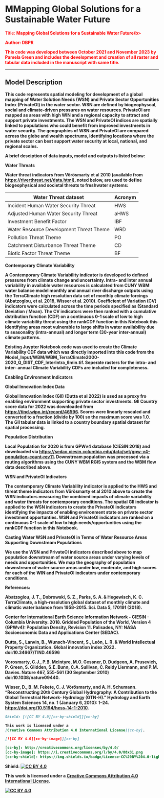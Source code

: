# MMapping Global Solutions for a Sustainable Water Future 

<font color=red>Title: <b>Mapping Global Solutions for a Sustainable Water Future/b>
  
  Author: DBPR 

This code was developed between October 2021 and November 2023 by Pamela Green and includes the development and creation of all raster and tabular data included in the manuscript with same title.  </font>
***

## Model Description

This code represents spatial modeling for development of a global mapping of Water Solution Needs (WSN) and Private Sector Opportunities Index (PrivateOI) in the water sector. WSN are defined by biogeophyscal, social and climate-driven pressures on water resources. PrivateOI are mapped as areas with high WIN and a regional capacity to attract and support private investments. The WSN and PrivateOI indices are spatially linked to populations who could benefit from improved investments in water security. The geographies of WSN and PrivateOI are compared across the globe and wealth spectrums, identifying locations where the private sector can best support water security at local, national, and regional scales.

A brief desciption of data inputs, model and outputs is listed below:

<b>Water Threats</b>

Water threat indicators from Vörösmarty et al 2010 (available from https://riverthreat.net/data.html), noted below, are used to define biogeophysical and societal threats to freshwater systems:

| Water Threat dataset | Acronym
| --- | --- |
| Incident Human Water Security Threat | HWS
| Adjusted Human Water Security Threat | aHWS
| Investment Benefit Factor | IBF
| Water Resource Development Threat Theme | WRD
| Pollution Threat Theme | PO
| Catchment Disturbance Threat Theme | CD
| Biotic Factor Threat Theme | BF


<b>Contemporary Climate Variability</b>

A Contemporary Climate Variability indicator is developed to defined pressures from climate change and uncertainty. Intra- and inter annual variability in available water resources is calculated from CUNY WBM water balance model monthly and annual river discharge outputs using the TerraClimate high resolution data set of monthly climate forcings (Abatzoglou, et al. 2018, Wisser et al. 2010). Coefficient of Variation (CV) indicators were calculated across the time periods specified as (Standard Deviation / Mean). The CV indicators were then ranked with a cumulative dstribution function (CDF) on a continuous 0-1 scale of low to high climate variability threat using the rankCDF function in this Notebook this identifying areas most vulnerable to large shifts in water availability due to seasonality (intra-annual) and longer term (30-year inter-annual) climate patterns. 
 
Existing Juypter Notebook code was used to create the Climate Variability CDF data which was  directly imported into this code from the Model_Input/WBM/WBM_TerraClimate2000-2020_Q_DIST_CDF_InterIntra_6min.tif. Seperate rasters for the intra- and inter- annual Climate Variability CDFs are included for completeness. 

<b>Enabling Environment Indicators</b>

<b>Global Innovation Index Data</b>

Global Innovation Index (GII) (Dutta et al 2022) is used as a proxy fro enabling environment supporting private sector investments. GII Country score data for 2022 was downloaded from https://tind.wipo.int/record/46596. Scores were linearly rescaled and converted to a fraction (divide by 100) so the maximum score was 1.0.  The GII tabular data is linked to a country boundary spatial dataset for spatial processing.

<b>Population Distribution</b>

Local Population for 2020 is from GPWv4 database (CIESIN 2018) and downloaded via https://sedac.ciesin.columbia.edu/data/set/gpw-v4-population-count-rev11. Downstream population was processed via a routing algorithms using the CUNY WBM RGIS system and the WBM flow data described above.

<b>WSN and PrivateOI Indicators</b>

The contemporary Climate Variability indicator is applied to the HWS and threat theme indicators from Vörösmarty et al 2010 above to create the WSN indicators measuring the combined impacts of climate variability and water threats for contemporary conditions. The spatial GII indicator is applied to the WSN indicators to create the PrivateOI indicators identifying the impacts of enabling environment state on private sector investment opportunties. WSN and PrivateOI indicators are ranked on a continuous 0-1 scale of low to high needs/opportunities using the rankCDF function in this Notebook.

<b>Casting Water WSN and PrivateOI in Terms of Water Resource Areas Supporting Downstream Populations</b>

We use the WSN and PrivateOI indicators described above to map population downstream of water source areas under varying levels of needs and opportunities. We map the geography of population downstream of water source areas under low, moderate, and high scores for each of the WIN and PrivateOI indicators under contemporary conditions. 


References:

Abatzoglou, J. T., Dobrowski, S. Z., Parks, S. A. & Hegewisch, K. C. TerraClimate, a high-resolution global dataset of monthly climate and climatic water balance from 1958–2015. Sci. Data 5, 170191 (2018).

Center for International Earth Science Information Network - CIESIN - Columbia University. 2018. Gridded Population of the World, Version 4 (GPWv4): Population Density, Revision 11. Palisades, NY: NASA Socioeconomic Data and Applications Center (SEDAC).

Dutta, S., Lanvin, B., Wunsch-Vincent, S., León, L. R. & World Intellectual Property Organization. Global innovation index 2022. doi:10.34667/TIND.46596

Vorosmarty, C.J.,  P.B. McIntyre, M.O. Gessner, D. Dudgeon, A. Prusevich, P. Green, S. Glidden, S.E. Bunn, C.A. Sullivan, C. Reidy Liermann, and P.M. Davies. Nature 467, 555-561 (30 September 2010) doi:10.1038/nature09440.

Wisser, D., B. M. Fekete, C. J. Vörösmarty, and A. H. Schumann. “Reconstructing 20th Century Global Hydrography: A Contribution to the Global Terrestrial Network- Hydrology (GTN-H).” Hydrology and Earth System Sciences 14, no. 1 (January 6, 2010): 1–24. https://doi.org/10.5194/hess-14-1-2010.

```markdown
Shield: [![CC BY 4.0][cc-by-shield]][cc-by]

This work is licensed under a
[Creative Commons Attribution 4.0 International License][cc-by].

[![CC BY 4.0][cc-by-image]][cc-by]

[cc-by]: http://creativecommons.org/licenses/by/4.0/
[cc-by-image]: https://i.creativecommons.org/l/by/4.0/88x31.png
[cc-by-shield]: https://img.shields.io/badge/License-CC%20BY%204.0-lightgrey.svg
```

Shield: [![CC BY 4.0][cc-by-shield]][cc-by]

This work is licensed under a
[Creative Commons Attribution 4.0 International License][cc-by].

[![CC BY 4.0][cc-by-image]][cc-by]

[cc-by]: http://creativecommons.org/licenses/by/4.0/
[cc-by-image]: https://i.creativecommons.org/l/by/4.0/88x31.png
[cc-by-shield]: https://img.shields.io/badge/License-CC%20BY%204.0-lightgrey.svg

